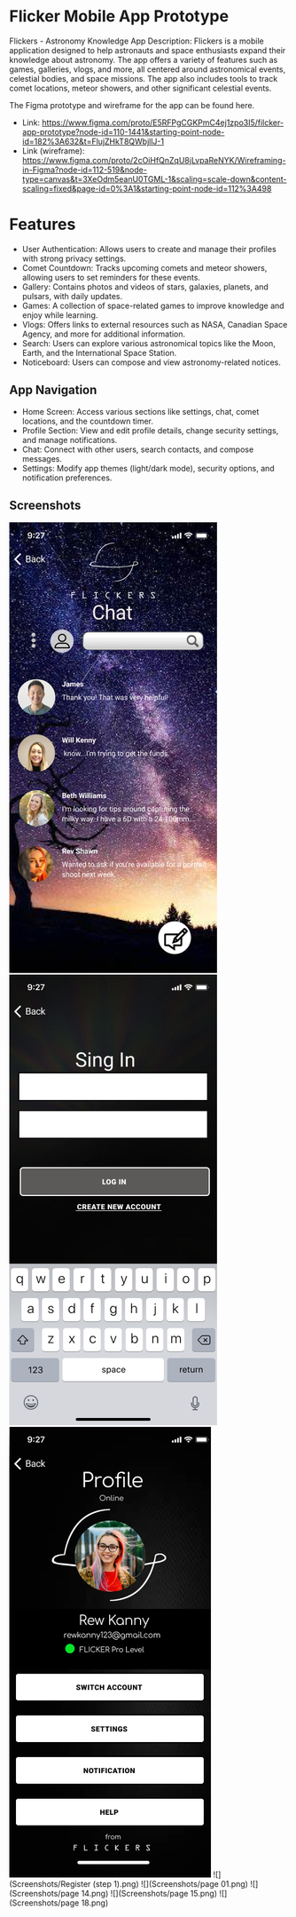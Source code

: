 
# Flicker Mobile App Prototype
Flickers - Astronomy Knowledge App
Description:
Flickers is a mobile application designed to help astronauts and space enthusiasts expand their knowledge about astronomy. The app offers a variety of features such as games, galleries, vlogs, and more, all centered around astronomical events, celestial bodies, and space missions. The app also includes tools to track comet locations, meteor showers, and other significant celestial events.

The Figma prototype and wireframe for the app can be found here.
- Link: https://www.figma.com/proto/E5RFPgCGKPmC4ej1zpo3I5/filcker-app-prototype?node-id=110-1441&starting-point-node-id=182%3A632&t=FlujZHkT8QWbjllJ-1
- Link (wireframe): https://www.figma.com/proto/2cOiHfQnZqU8jLvpaReNYK/Wireframing-in-Figma?node-id=112-519&node-type=canvas&t=3XeOdm5eanU0TGML-1&scaling=scale-down&content-scaling=fixed&page-id=0%3A1&starting-point-node-id=112%3A498



# Features
- User Authentication: Allows users to create and manage their profiles with strong privacy settings.
- Comet Countdown: Tracks upcoming comets and meteor showers, allowing users to set reminders for these events.
- Gallery: Contains photos and videos of stars, galaxies, planets, and pulsars, with daily updates.
- Games: A collection of space-related games to improve knowledge and enjoy while learning.
- Vlogs: Offers links to external resources such as NASA, Canadian Space Agency, and more for additional information.
- Search: Users can explore various astronomical topics like the Moon, Earth, and the International Space Station.
- Noticeboard: Users can compose and view astronomy-related notices.


## App Navigation

- Home Screen: Access various sections like settings, chat, comet locations, and the countdown timer.
- Profile Section: View and edit profile details, change security settings, and manage notifications.
- Chat: Connect with other users, search contacts, and compose messages.
- Settings: Modify app themes (light/dark mode), security options, and notification preferences.

## Screenshots

![](Screenshots/Chats.png)
![](Screenshots/Login.png)
![](Screenshots/Profile.png)
![](Screenshots/Register (step 1).png)
![](Screenshots/page 01.png)
![](Screenshots/page 14.png)
![](Screenshots/page 15.png)
![](Screenshots/page 18.png)

